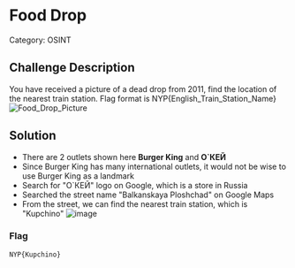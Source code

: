 
# Food Drop

Category: OSINT

## Challenge Description
You have received a picture of a dead drop from 2011, find the location of the nearest train station. Flag format is NYP{English_Train_Station_Name}
![Food_Drop_Picture](https://github.com/user-attachments/assets/b544bf59-d898-4954-885e-80f419faf822)

## Solution

- There are 2 outlets shown here **Burger King** and **О`КЕЙ**
- Since Burger King has many international outlets, it would not be wise to use Burger King as a landmark
- Search for "О`КЕЙ" logo on Google, which is a store in Russia 
- Searched the street name "Balkanskaya Ploshchad" on Google Maps 
- From the street, we can find the nearest train station, which is "Kupchino"
![image](https://github.com/user-attachments/assets/29194099-4420-4b00-8cfa-ba92b36adc32)

### Flag
    NYP{Kupchino}
